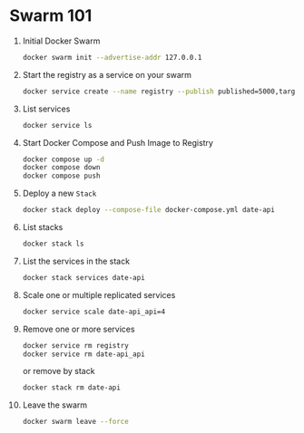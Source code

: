 # Swarm 101

1. Initial Docker Swarm

   ```sh
   docker swarm init --advertise-addr 127.0.0.1
   ```

2. Start the registry as a service on your swarm

   ```sh
   docker service create --name registry --publish published=5000,target=5000 registry:2
   ```

3. List services

   ```sh
   docker service ls
   ```

4. Start Docker Compose and Push Image to Registry

   ```sh
   docker compose up -d
   docker compose down
   docker compose push
   ```

5. Deploy a new `Stack`

   ```sh
   docker stack deploy --compose-file docker-compose.yml date-api
   ```

6. List stacks

   ```sh
   docker stack ls
   ```

7. List the services in the stack

   ```sh
   docker stack services date-api
   ```

8. Scale one or multiple replicated services

   ```sh
   docker service scale date-api_api=4
   ```

9. Remove one or more services

   ```sh
   docker service rm registry
   docker service rm date-api_api
   ```

   or remove by stack

   ```sh
   docker stack rm date-api
   ```

10. Leave the swarm

    ```sh
    docker swarm leave --force
    ```
